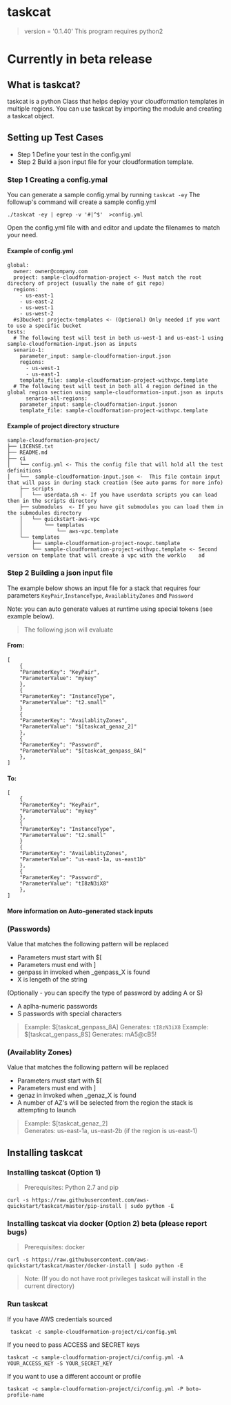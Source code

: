
# taskcat
> version = '0.1.40'
> This program requires python2 

# Currently in beta release

 
## What is taskcat? 
taskcat is a python Class that helps deploy your cloudformation templates in multiple regions. You can use taskcat by importing the module and creating a taskcat object. 

## Setting up Test Cases 
* Step 1 Define your test in the config.yml
* Step 2 Build a json input file for your cloudformation template.

### Step 1 Creating a config.ymal
You can generate a sample config.ymal by running `taskcat -ey`
The followup's command will create a sample config.yml
```
./taskcat -ey | egrep -v '#|^$'  >config.yml
```
Open the config.yml file with and editor and update the filenames to match your need. 

#### Example of config.yml 
    global:
      owner: owner@company.com
      project: sample-cloudformation-project <- Must match the root directory of project (usually the name of git repo)
      regions:
        - us-east-1
        - us-east-2
        - us-west-1
        - us-west-2
      #s3bucket: projectx-templates <- (Optional) Only needed if you want to use a specific bucket 
    tests:
      # The following test will test in both us-west-1 and us-east-1 using sample-cloudformation-input.json as inputs
      senario-1:
        parameter_input: sample-cloudformation-input.json
        regions:
          - us-west-1
          - us-east-1
        template_file: sample-cloudformation-project-withvpc.template
      # The following test will test in both all 4 region defined in the global region section using sample-cloudformation-input.json as inputs
          senario-all-regions:
        parameter_input: sample-cloudformation-input.jsonon
        template_file: sample-cloudformation-project-withvpc.template

#### Example of project directory structure
    sample-cloudformation-project/
    ├── LICENSE.txt
    ├── README.md
    ├── ci
    │   └── config.yml <- This the config file that will hold all the test definitions 
    │   └──  sample-cloudformation-input.json <-  This file contain input that will pass in during stack creation (See auto parms for more info)
        ├── scripts
        │   └── userdata.sh <- If you have userdata scripts you can load then in the scripts directory
        ├── submodules  <- If you have git submodules you can load them in the submodules directory
        │   └── quickstart-aws-vpc
        │       └── templates
        │           └── aws-vpc.template
        └── templates
            ├── sample-cloudformation-project-novpc.template 
            └── sample-cloudformation-project-withvpc.template <- Second version on template that will create a vpc with the worklo    ad 


### Step 2 Building a json input file
The example below shows an input file for a stack that requires four parameters `KeyPair`,`InstanceType`, `AvailablityZones` and `Password`

Note: you can auto generate values at runtime using special tokens (see example below).
> The following json will evaluate

#### From:

    [
        {
    	"ParameterKey": "KeyPair",
    	"ParameterValue": "mykey"
        }, 
        {
    	"ParameterKey": "InstanceType",
    	"ParameterValue": "t2.small"
        }
        {
        "ParameterKey": "AvailablityZones",
        "ParameterValue": "$[taskcat_genaz_2]" 
        }, 
        {
        "ParameterKey": "Password",
        "ParameterValue": "$[taskcat_genpass_8A]"
        }, 
    ]


#### To:

    [
        {
        "ParameterKey": "KeyPair",
        "ParameterValue": "mykey"
        }, 
        {
        "ParameterKey": "InstanceType",
        "ParameterValue": "t2.small"
        }
        {
        "ParameterKey": "AvailablityZones",
        "ParameterValue": "us-east-1a, us-east1b" 
        }, 
        {
        "ParameterKey": "Password",
        "ParameterValue": "tI8zN3iX8"
        }, 
    ]


#### More information on Auto-generated stack inputs

### (Passwords)
Value that matches the following pattern will be replaced

 * Parameters must start with $[
 * Parameters must end with ]
 * genpass in invoked when _genpass_X is found
 * X is lengeth of the string

(Optionally - you can specify the type of password by adding A or S)

 * A aplha-numeric passwords
 * S passwords with special characters

> Example: $[taskcat_genpass_8A]
> Generates: `tI8zN3iX8`
> Example: $[taskcat_genpass_8S]
> Generates: mA5@cB5!

### (Availablity Zones)
Value that matches the following pattern will be replaced

* Parameters must start with $[
* Parameters must end with ]
* genaz in invoked when _genaz_X is found
* A number of AZ's will be selected from the region the stack is attempting to launch

> Example: $[taskcat_genaz_2]  
> Generates: us-east-1a, us-east-2b
> (if the region is us-east-1)

## Installing taskcat

### Installing taskcat (Option 1)
> Prerequisites: Python 2.7 and pip

    curl -s https://raw.githubusercontent.com/aws-quickstart/taskcat/master/pip-install | sudo python -E

### Installing taskcat via docker (Option 2) beta (please report bugs)
> Prerequisites: docker

    curl -s https://raw.githubusercontent.com/aws-quickstart/taskcat/master/docker-install | sudo python -E

> Note: (If you do not have root privileges taskcat will install in the current directory)

### Run taskcat

If you have AWS credentials sourced 
    
     taskcat -c sample-cloudformation-project/ci/config.yml


If you need to pass ACCESS and SECRET keys

    taskcat -c sample-cloudformation-project/ci/config.yml -A YOUR_ACCESS_KEY -S YOUR_SECRET_KEY

If you want to use a different account or profile

    taskcat -c sample-cloudformation-project/ci/config.yml -P boto-profile-name


